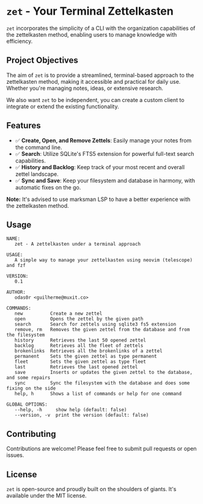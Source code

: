 # `zet` - Your Terminal Zettelkasten

`zet` incorporates the simplicity of a
CLI with the organization capabilities of the zettelkasten method, enabling
users to manage knowledge with efficiency.

## Project Objectives

The aim of `zet` is to provide a streamlined, terminal-based approach to the
zettelkasten method, making it accessible and practical for daily use. Whether
you're managing notes, ideas, or extensive research.

We also want `zet` to be independent, you can create a custom client to
integrate or extend the existing functionality.

## Features

- ✅ **Create, Open, and Remove Zettels**: Easily manage your notes from the command line.
- ✅ **Search**: Utilize SQLite's FTS5 extension for powerful full-text search capabilities.
- ✅ **History and Backlog**: Keep track of your most recent and overall zettel landscape.
- ✅ **Sync and Save**: Keep your filesystem and database in harmony, with automatic fixes on the go.

**Note:** It's advised to use marksman LSP to have a better experience with the
zettelkasten method.

## Usage

```text
NAME:
   zet - A zettelkasten under a terminal approach

USAGE:
   A simple way to manage your zettelkasten using neovim (telescope) and fzf

VERSION:
   0.1

AUTHOR:
   odas0r <guilherme@muxit.co>

COMMANDS:
   new          Create a new zettel
   open         Opens the zettel by the given path
   search       Search for zettels using sqlite3 fs5 extension
   remove, rm   Removes the given zettel from the database and from the filesystem
   history      Retrieves the last 50 opened zettel
   backlog      Retrieves all the fleet of zettels
   brokenlinks  Retrieves all the brokenlinks of a zettel
   permanent    Sets the given zettel as type permanent
   fleet        Sets the given zettel as type fleet
   last         Retrieves the last opened zettel
   save         Inserts or updates the given zettel to the database, and some repairs
   sync         Sync the filesystem with the database and does some fixing on the side
   help, h      Shows a list of commands or help for one command

GLOBAL OPTIONS:
   --help, -h     show help (default: false)
   --version, -v  print the version (default: false)
```

## Contributing

Contributions are welcome! Please feel free to submit pull requests or open
issues.

## License

`zet` is open-source and proudly built on the shoulders of giants. It's available
under the MIT license.
